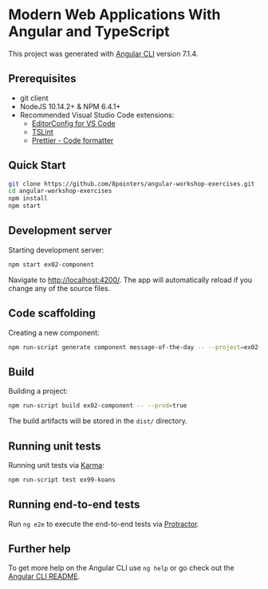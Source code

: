 # Modern Web Applications With Angular and TypeScript

This project was generated with [Angular CLI](https://github.com/angular/angular-cli) version 7.1.4.

## Prerequisites

- git client
- NodeJS 10.14.2+ & NPM 6.4.1+
- Recommended Visual Studio Code extensions:
  - [EditorConfig for VS Code](https://marketplace.visualstudio.com/items?itemName=EditorConfig.EditorConfig)
  - [TSLint](https://marketplace.visualstudio.com/items?itemName=eg2.tslint)
  - [Prettier - Code formatter](https://marketplace.visualstudio.com/items?itemName=esbenp.prettier-vscode)

## Quick Start

```bash
git clone https://github.com/8pointers/angular-workshop-exercises.git
cd angular-workshop-exercises
npm install
npm start
```

## Development server

Starting development server:

```bash
npm start ex02-component
```

Navigate to [http://localhost:4200/](http://localhost:4200/). The app will automatically reload if you change any of the source files.

## Code scaffolding

Creating a new component:

```bash
npm run-script generate component message-of-the-day -- --project=ex02-component
```

## Build

Building a project:

```bash
npm run-script build ex02-component -- --prod=true
```

The build artifacts will be stored in the `dist/` directory.

## Running unit tests

Running unit tests via [Karma](https://karma-runner.github.io):

```bash
npm run-script test ex99-koans
```

## Running end-to-end tests

Run `ng e2e` to execute the end-to-end tests via [Protractor](http://www.protractortest.org/).

## Further help

To get more help on the Angular CLI use `ng help` or go check out the [Angular CLI README](https://github.com/angular/angular-cli/blob/master/README.md).
